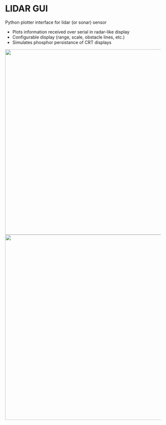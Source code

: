 # LIDAR GUI
Python plotter interface for lidar (or sonar) sensor

* Plots information received over serial in radar-like display
* Configurable display (range, scale, obstacle lines, etc.)
* Simulates phosphor persistance of CRT displays

<img src="media/sonar_display_6.gif" width="600" />

<img src="media/sonar_display_5.gif" width="600" />
